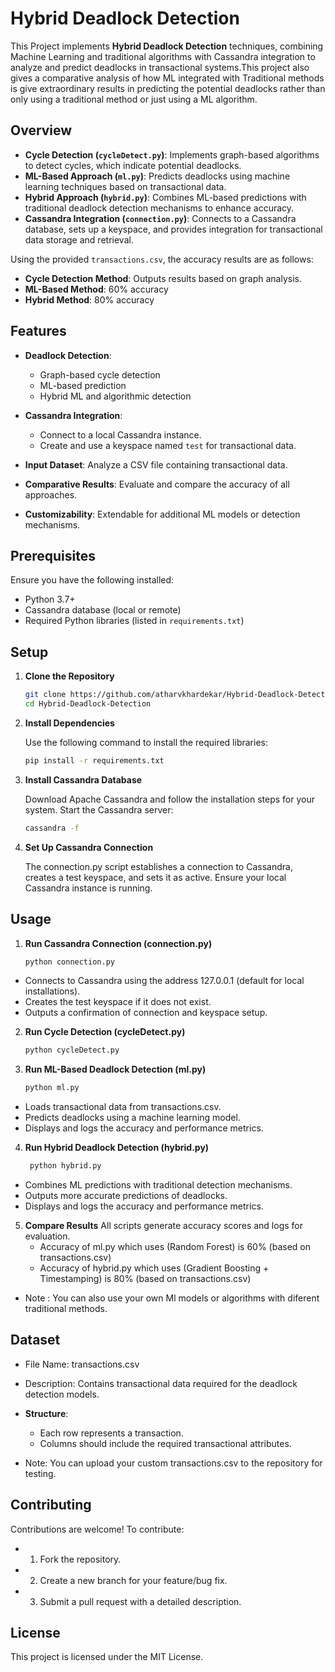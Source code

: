 # Hybrid Deadlock Detection

This Project implements **Hybrid Deadlock Detection** techniques, combining Machine Learning and traditional algorithms with Cassandra integration to analyze and predict deadlocks in transactional systems.This project also gives a comparative analysis of how ML integrated with Traditional methods is give extraordinary results in predicting the potential deadlocks rather than only using a traditional method or just using a ML algorithm.

## Overview

- **Cycle Detection (`cycleDetect.py`)**: Implements graph-based algorithms to detect cycles, which indicate potential deadlocks.
- **ML-Based Approach (`ml.py`)**: Predicts deadlocks using machine learning techniques based on transactional data.
- **Hybrid Approach (`hybrid.py`)**: Combines ML-based predictions with traditional deadlock detection mechanisms to enhance accuracy.
- **Cassandra Integration (`connection.py`)**: Connects to a Cassandra database, sets up a keyspace, and provides integration for transactional data storage and retrieval.

Using the provided `transactions.csv`, the accuracy results are as follows:  
- **Cycle Detection Method**: Outputs results based on graph analysis.
- **ML-Based Method**: 60% accuracy  
- **Hybrid Method**: 80% accuracy  


## Features

- **Deadlock Detection**: 
  - Graph-based cycle detection
  - ML-based prediction
  - Hybrid ML and algorithmic detection

- **Cassandra Integration**:
  - Connect to a local Cassandra instance.
  - Create and use a keyspace named `test` for transactional data.
- **Input Dataset**: Analyze a CSV file containing transactional data.
- **Comparative Results**: Evaluate and compare the accuracy of all approaches.
- **Customizability**: Extendable for additional ML models or detection mechanisms.


## Prerequisites

Ensure you have the following installed:

- Python 3.7+
- Cassandra database (local or remote)
- Required Python libraries (listed in `requirements.txt`)

## Setup

1. **Clone the Repository**  
   ```bash
   git clone https://github.com/atharvkhardekar/Hybrid-Deadlock-Detection.git
   cd Hybrid-Deadlock-Detection

2. **Install Dependencies**

    Use the following command to install the required libraries:

    ```bash
    pip install -r requirements.txt

3. **Install Cassandra Database**

    Download Apache Cassandra and follow the installation steps for your system.
    Start the Cassandra server:

    ```bash
    cassandra -f

4. **Set Up Cassandra Connection**
   
   The connection.py script establishes a connection to Cassandra, creates a test keyspace, and sets it as active. Ensure your local Cassandra instance is running.


## Usage

1. **Run Cassandra Connection (connection.py)**  
   ```bash
   python connection.py

- Connects to Cassandra using the address 127.0.0.1 (default for local installations).
- Creates the test keyspace if it does not exist.
- Outputs a confirmation of connection and keyspace setup.

2. **Run Cycle Detection (cycleDetect.py)**

    ```bash
    python cycleDetect.py

3. **Run ML-Based Deadlock Detection (ml.py)**

    ```bash
    python ml.py

- Loads transactional data from transactions.csv.
- Predicts deadlocks using a machine learning model.
- Displays and logs the accuracy and performance metrics.

4. **Run Hybrid Deadlock Detection (hybrid.py)**
   
   ```bash
    python hybrid.py

- Combines ML predictions with traditional detection mechanisms.
- Outputs more accurate predictions of deadlocks.
- Displays and logs the accuracy and performance metrics.

5. **Compare Results** 
   All scripts generate accuracy scores and logs for evaluation.
   - Accuracy of ml.py which uses (Random Forest) is 60% (based on transactions.csv)
   - Accuracy of hybrid.py which uses (Gradient Boosting + Timestamping) is 80% (based on transactions.csv)  

- Note : You can also use your own Ml models or algorithms with diferent traditional methods.     


## Dataset

- File Name: transactions.csv
- Description: Contains transactional data required for the deadlock detection models.

- **Structure**:
   - Each row represents a transaction.
   - Columns should include the required transactional attributes.

- Note: You can upload your custom transactions.csv to the repository for testing.


## Contributing
Contributions are welcome! To contribute:

- 1. Fork the repository.
- 2. Create a new branch for your feature/bug fix.
- 3. Submit a pull request with a detailed description.

## License
This project is licensed under the MIT License.

